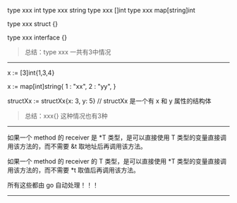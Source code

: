 

type xxx int
type xxx string
type xxx []int
type xxx map[string]int

type xxx struct {}

type xxx interface {}

> 总结：type xxx 一共有3中情况

---

x := [3]int{1,3,4}

x := map[int]string{
    1 : "xx",
    2 : "yy",
}

structXx := structXx{x: 3, y: 5} // structXx 是一个有 x 和 y 属性的结构体

> 总结：xxx{} 这种情况也有3种

---

如果一个 method 的 receiver 是 *T 类型，是可以直接使用 T 类型的变量直接调用该方法的，而不需要 &t 取地址后再调用该方法。

如果一个 method 的 receiver 的 T 类型，是可以直接使用 *T 类型的变量直接调用该方法的，而不需要 *t 取值后再调用该方法。

所有这些都由 go 自动处理！！！

---

